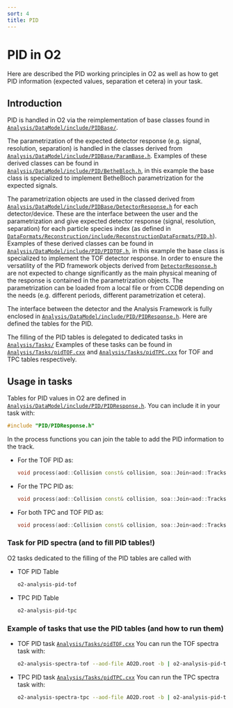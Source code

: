 ```yaml
---
sort: 4
title: PID
---
```


# PID in O2

Here are described the PID working principles in O2 as well as how to get PID information (expected values, separation et cetera) in your task.

## Introduction

PID is handled in O2 via the reimplementation of base classes found in [`Analysis/DataModel/include/PIDBase/`](https://github.com/AliceO2Group/AliceO2/tree/dev/Analysis/DataModel/include/PIDBase).

The parametrization of the expected detector response (e.g. signal, resolution, separation) is handled in the classes derived from [`Analysis/DataModel/include/PIDBase/ParamBase.h`](https://github.com/AliceO2Group/AliceO2/tree/dev/Analysis/DataModel/include/PIDBase/ParamBase.h).
Examples of these derived classes can be found in [`Analysis/DataModel/include/PID/BetheBloch.h`](https://github.com/AliceO2Group/AliceO2/tree/dev/Analysis/DataModel/include/PID/BetheBloch.h), in this example the base class is specialized to implement BetheBloch parametrization for the expected signals.

The parametrization objects are used in the classed derived from [`Analysis/DataModel/include/PIDBase/DetectorResponse.h`](https://github.com/AliceO2Group/AliceO2/tree/dev/Analysis/DataModel/include/PIDBase/DetectorResponse.h) for each detector/device.
These are the interface between the user and the parametrization and give expected detector response (signal, resolution, separation) for each particle species index (as defined in [`DataFormats/Reconstruction/include/ReconstructionDataFormats/PID.h`](https://github.com/AliceO2Group/AliceO2/tree/dev/DataFormats/Reconstruction/include/ReconstructionDataFormats/PID.h)).
Examples of these derived classes can be found in [`Analysis/DataModel/include/PID/PIDTOF.h`](https://github.com/AliceO2Group/AliceO2/tree/dev/Analysis/DataModel/include/PID/PIDTOF.h), in this example the base class is specialized to implement the TOF detector response.
In order to ensure the versatility of the PID framework objects derived from [`DetectorResponse.h`](https://github.com/AliceO2Group/AliceO2/tree/dev/Analysis/DataModel/include/PIDBase/DetectorResponse.h) are not expected to change significantly as the main physical meaning of the response is contained in the parametrization objects.
The parametrization can be loaded from a local file or from CCDB depending on the needs (e.g. different periods, different parametrization et cetera).

The interface between the detector and the Analysis Framework is fully enclosed in [`Analysis/DataModel/include/PID/PIDResponse.h`](https://github.com/AliceO2Group/AliceO2/tree/dev/Analysis/DataModel/include/PIDBase/DetectorResponse.h).
Here are defined the tables for the PID.

The filling of the PID tables is delegated to dedicated tasks in [`Analysis/Tasks/`](https://github.com/AliceO2Group/AliceO2/tree/dev/Analysis/Tasks)
Examples of these tasks can be found in [`Analysis/Tasks/pidTOF.cxx`](https://github.com/AliceO2Group/AliceO2/tree/dev/Analysis/Tasks/pidTOF.cxx) and [`Analysis/Tasks/pidTPC.cxx`](https://github.com/AliceO2Group/AliceO2/tree/dev/Analysis/Tasks/pidTPC.cxx) for TOF and TPC tables respectively.


## Usage in tasks

Tables for PID values in O2 are defined in [`Analysis/DataModel/include/PID/PIDResponse.h`](https://github.com/AliceO2Group/AliceO2/tree/dev/Analysis/DataModel/include/PIDBase/DetectorResponse.h).
You can include it in your task with:

``` c++
#include "PID/PIDResponse.h"
```

In the process functions you can join the table to add the PID information to the track.

* For the TOF PID as:

    ``` c++
    void process(aod::Collision const& collision, soa::Join<aod::Tracks, aod::TracksExtra, aod::pidRespTOF> const& tracks)
    ```

* For the TPC PID as:

    ``` c++
    void process(aod::Collision const& collision, soa::Join<aod::Tracks, aod::TracksExtra, aod::pidRespTPC> const& tracks)
    ```
* For both TPC and TOF PID as:

    ``` c++
    void process(aod::Collision const& collision, soa::Join<aod::Tracks, aod::TracksExtra, aod::pidRespTPC, aod::pidRespTOF> const& tracks)
    ```

### Task for PID spectra (and to fill PID tables!)
O2 tasks dedicated to the filling of the PID tables are called with  
* TOF PID Table

    ``` bash
    o2-analysis-pid-tof
    ```

* TPC PID Table

    ``` bash
    o2-analysis-pid-tpc
    ```

### Example of tasks that use the PID tables (and how to run them)
* TOF PID task [`Analysis/Tasks/pidTOF.cxx`](https://github.com/AliceO2Group/AliceO2/tree/dev/Analysis/Tasks/pidTOF.cxx)
    You can run the TOF spectra task with:

    ``` bash
    o2-analysis-spectra-tof --aod-file AO2D.root -b | o2-analysis-pid-tof -b
    ```

* TPC PID task [`Analysis/Tasks/pidTPC.cxx`](https://github.com/AliceO2Group/AliceO2/tree/dev/Analysis/Tasks/pidTPC.cxx)
    You can run the TPC spectra task with:

    ``` bash
    o2-analysis-spectra-tpc --aod-file AO2D.root -b | o2-analysis-pid-tpc -b
    ```
